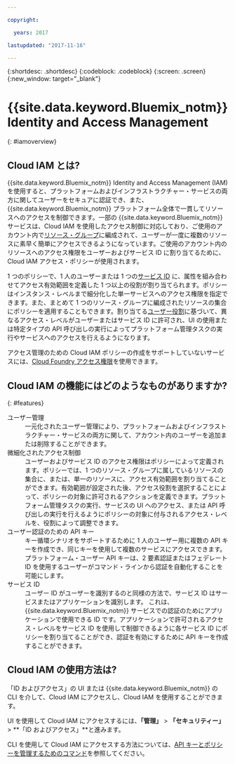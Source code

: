 ```yaml
---

copyright:

  years: 2017

lastupdated: "2017-11-16"

---
```


{:shortdesc: .shortdesc}
{:codeblock: .codeblock}
{:screen: .screen}
{:new_window: target="_blank"}

# {{site.data.keyword.Bluemix_notm}} Identity and Access Management
{: #iamoverview}

## Cloud IAM とは?

{{site.data.keyword.Bluemix_notm}} Identity and Access Management (IAM) を使用すると、プラットフォームおよびインフラストラクチャー・サービスの両方に関してユーザーをセキュアに認証でき、また、{{site.data.keyword.Bluemix_notm}} プラットフォーム全体で一貫してリソースへのアクセスを制御できます。一部の {{site.data.keyword.Bluemix_notm}} サービスは、Cloud IAM を使用したアクセス制御に対応しており、ご使用のアカウント内で[リソース・グループ](/docs/admin/resourcegroups.html)に編成されて、ユーザーが一度に複数のリソースに素早く簡単にアクセスできるようになっています。ご使用のアカウント内のリソースへのアクセス権限をユーザーおよびサービス ID に割り当てるために、Cloud IAM アクセス・ポリシーが使用されます。

1 つのポリシーで、1 人のユーザーまたは 1 つの[サービス ID](/docs/iam/serviceid.html#serviceids) に、属性を組み合わせてアクセス有効範囲を定義した 1 つ以上の役割が割り当てられます。ポリシーはインスタンス・レベルまで細分化した単一サービスへのアクセス権限を指定できます。また、まとめて 1 つのリソース・グループに編成されたリソースの集合にポリシーを適用することもできます。割り当てる[ユーザー役割](/docs/iam/users_roles.html#iamusermanrol)に基づいて、異なるアクセス・レベルがユーザーまたはサービス ID に許可され、UI の使用または特定タイプの API 呼び出しの実行によってプラットフォーム管理タスクの実行やサービスへのアクセスを行えるようになります。

アクセス管理のための Cloud IAM ポリシーの作成をサポートしていないサービスには、[Cloud Foundry アクセス権限](/docs/iam/cfaccess.html#cfaccess)を使用できます。


## Cloud IAM の機能にはどのようなものがありますか?
{: #features}

<dl>
<dt>ユーザー管理</dt>
<dd>一元化されたユーザー管理により、プラットフォームおよびインフラストラクチャー・サービスの両方に関して、アカウント内のユーザーを追加または削除することができます。</dd>
<dt>微細化されたアクセス制御</dt>
<dd>ユーザーおよびサービス ID のアクセス権限はポリシーによって定義されます。ポリシーでは、1 つのリソース・グループに属しているリソースの集合に、または、単一のリソースに、アクセス有効範囲を割り当てることができます。有効範囲が設定された後、アクセス役割を選択することによって、ポリシーの対象に許可されるアクションを定義できます。プラットフォーム管理タスクの実行、サービスの UI へのアクセス、または API 呼び出しの実行を行えるようにポリシーの対象に付与されるアクセス・レベルを、役割によって調整できます。</dd>
<dt>ユーザー認証のための API キー</dt>
<dd>キー循環シナリオをサポートするために 1 人のユーザー用に複数の API キーを作成でき、同じキーを使用して複数のサービスにアクセスできます。プラットフォーム・ユーザー API キーは、2 要素認証またはフェデレート ID を使用するユーザーがコマンド・ラインから認証を自動化することを可能にします。</dd>
<dt>サービス ID</dt> 
<dd>ユーザー ID がユーザーを識別するのと同様の方法で、サービス ID はサービスまたはアプリケーションを識別します。 これは、{{site.data.keyword.Bluemix_notm}} サービスでの認証のためにアプリケーションで使用できる ID です。アプリケーションで許可されるアクセス・レベルをサービス ID を使用して制御できるように各サービス ID にポリシーを割り当てることができ、認証を有効にするために API キーを作成することができます。</dd>
</dl>


## Cloud IAM の使用方法は?

「ID およびアクセス」の UI または {{site.data.keyword.Bluemix_notm}} の CLI を介して、Cloud IAM にアクセスし、Cloud IAM を使用することができます。

UI を使用して Cloud IAM にアクセスするには、**「管理」** &gt; **「セキュリティー」** &gt; **「ID およびアクセス」**と進みます。

CLI を使用して Cloud IAM にアクセスする方法については、[API キーとポリシーを管理するためのコマンド](/docs/cli/reference/bluemix_cli/bx_cli.html#bx_commands_iam)を参照してください。
